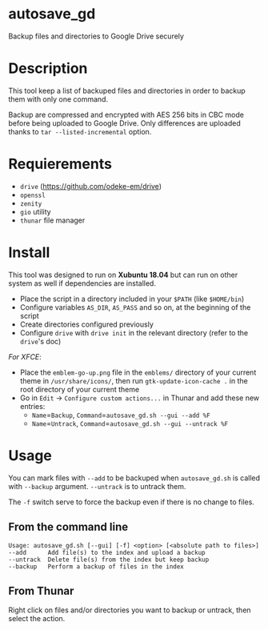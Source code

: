 # autosave_gd
Backup files and directories to Google Drive securely

# Description
This tool keep a list of backuped files and directories in order to backup them with only one command.

Backup are compressed and encrypted with AES 256 bits in CBC mode before being uploaded to Google Drive. Only differences are uploaded thanks to `tar --listed-incremental` option.

# Requierements
- `drive` (https://github.com/odeke-em/drive)
- `openssl`
- `zenity`
- `gio` utility
- `thunar` file manager

# Install
This tool was designed to run on **Xubuntu 18.04** but can run on other system as well if dependencies are installed.

- Place the script in a directory included in your `$PATH` (like `$HOME/bin`)
- Configure variables `AS_DIR`, `AS_PASS` and so on, at the beginning of the script
- Create directories configured previously
- Configure `drive` with `drive init` in the relevant directory (refer to the `drive`'s doc)

*For XFCE*:
- Place the `emblem-go-up.png` file in the `emblems/` directory of your current theme in `/usr/share/icons/`, then run `gtk-update-icon-cache .` in the root directory of your current theme
- Go in `Edit` -> `Configure custom actions...` in Thunar and add these new entries:
  - `Name`=`Backup`, `Command`=`autosave_gd.sh --gui --add %F`
  - `Name`=`Untrack`, `Command`=`autosave_gd.sh --gui --untrack %F`

# Usage
You can mark files with `--add` to be backuped when `autosave_gd.sh` is called with `--backup` argument. `--untrack` is to untrack them.

The `-f` switch serve to force the backup even if there is no change to files.

## From the command line
```
Usage: autosave_gd.sh [--gui] [-f] <option> [<absolute path to files>]
--add      Add file(s) to the index and upload a backup
--untrack  Delete file(s) from the index but keep backup
--backup   Perform a backup of files in the index
```

## From Thunar
Right click on files and/or directories you want to backup or untrack, then select the action.
